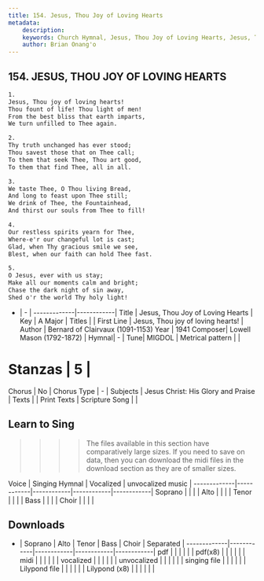 ```yaml
---
title: 154. Jesus, Thou Joy of Loving Hearts
metadata:
    description: 
    keywords: Church Hymnal, Jesus, Thou Joy of Loving Hearts, Jesus, Thou joy of loving hearts!, 
    author: Brian Onang'o
---
```



## 154. JESUS, THOU JOY OF LOVING HEARTS

```txt
1.
Jesus, Thou joy of loving hearts! 
Thou fount of life! Thou light of men! 
From the best bliss that earth imparts, 
We turn unfilled to Thee again. 

2.
Thy truth unchanged has ever stood; 
Thou savest those that on Thee call; 
To them that seek Thee, Thou art good, 
To them that find Thee, all in all. 

3.
We taste Thee, O Thou living Bread, 
And long to feast upon Thee still; 
We drink of Thee, the Fountainhead, 
And thirst our souls from Thee to fill! 

4.
Our restless spirits yearn for Thee, 
Where-e'r our changeful lot is cast; 
Glad, when Thy gracious smile we see, 
Blest, when our faith can hold Thee fast. 

5.
O Jesus, ever with us stay; 
Make all our moments calm and bright; 
Chase the dark night of sin away, 
Shed o'r the world Thy holy light!

```

- |   -  |
-------------|------------|
Title | Jesus, Thou Joy of Loving Hearts |
Key | A Major |
Titles |  |
First Line | Jesus, Thou joy of loving hearts! |
Author | Bernard of Clairvaux (1091-1153)
Year | 1941
Composer| Lowell Mason (1792-1872) |
Hymnal|  - |
Tune| MIGDOL |
Metrical pattern | |
# Stanzas | 5 |
Chorus | No |
Chorus Type | - |
Subjects | Jesus Christ: His Glory and Praise |
Texts |  |
Print Texts | 
Scripture Song |  |
  
## Learn to Sing

>>>> The files available in this section have comparatively large sizes. If you need to save on data, then you can download the midi files in the download section as they are of smaller sizes.

Voice |  Singing Hymnal | Vocalized | unvocalized music |
-------------|------------|------------|------------|------------|
Soprano | | | |
Alto | | | |
Tenor | | | |
Bass | | | |
Choir | | | |

## Downloads

- |  Soprano | Alto | Tenor | Bass | Choir | Separated |
-------------|------------|------------|------------|------------|
pdf | | | | | |
pdf(x8) | | | | | |
midi | | | | | |
vocalized | | | | | |
unvocalized | | | | | |
singing file | | | | | |
Lilypond file | | | | | |
Lilypond (x8) | | | | | |
  